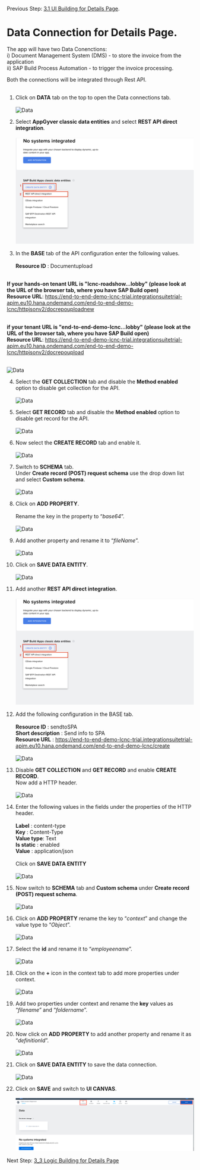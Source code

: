Previous Step: <a href="https://github.com/SAP-samples/process-automation-enablement/tree/main/Workshops/LCNC_Roadshow/Build%20Apps/3%20Details%20Page/3_1%20UI%20Building%20for%20Details%20page/Readme.md"> 3.1 UI Building for Details Page</a>.

# Data Connection for Details Page.

The app will have two Data Conenctions: <br>
  i) Document Management System (DMS) - to store the invoice from the application<br>
 ii) SAP Build Process Automation - to trigger the invoice processing.<br>
 
 Both the connections will be integrated through Rest API.
 <br><br>


1. Click on <b>DATA</b> tab on the top to open the Data connections tab.<br><br>
![Data](Images/01.png)

2. Select <b>AppGyver classic data entities</b> and select <b>REST API direct integration</b>.<br><br>
![Data](Images/02.png)

3. In the <b>BASE</b> tab of the API configuration enter the following values.<br><br>
<b>Resource ID</b> : Documentupload<br><br>

<b>If your hands-on tenant URL is "lcnc-roadshow...lobby" (please look at the URL of the browser tab, where you have SAP Build open)</b><br>
<b>Resource URL</b>: https://end-to-end-demo-lcnc-trial.integrationsuitetrial-apim.eu10.hana.ondemand.com/end-to-end-demo-lcnc/httpjsonv2/docrepouploadnew<br><br>

<b>if your tenant URL is "end-to-end-demo-lcnc...lobby" (please look at the URL of the browser tab, where you have SAP Build open) </b><br>
<b>Resource URL</b>: https://end-to-end-demo-lcnc-trial.integrationsuitetrial-apim.eu10.hana.ondemand.com/end-to-end-demo-lcnc/httpjsonv2/docrepoupload<br><br>

![Data](Images/03.png)

4. Select the <b>GET COLLECTION</b> tab and disable the <b>Method enabled</b> option to disable get collection for the API.<br><br>
![Data](Images/04.png)

5. Select <b>GET RECORD</b> tab and disable the <b>Method enabled</b> option to disable get record for the API.<br><br>
![Data](Images/05.png)

6. Now select the <b>CREATE RECORD</b> tab and enable it.<br><br>
![Data](Images/06.png)

7. Switch to <b>SCHEMA</b> tab.<br>
 Under <b>Create record (POST) request schema</b> use the drop down list and select <b>Custom schema</b>.<br><br>
 ![Data](Images/07.png)
 
8. Click on <b>ADD PROPERTY</b>.	<br>					
Rename the key in the property to “<i>base64</i>”.<br><br>
![Data](Images/08.png)

9. Add another property and rename it to “<i>fileName</i>”.<br><br>
  ![Data](Images/09.png)
  
10. Click on <b>SAVE DATA ENTITY</b>.<br><br>
![Data](Images/10.png)

11. Add another <b>REST API direct integration</b>.<br><br>
![Data](Images/11.png)

12. Add the following configuration in the BASE tab.<br><br>
<b>Resource ID</b> : sendtoSPA<br>
<b>Short description</b> : Send info to SPA<br>
<b>Resource URL</b> : https://end-to-end-demo-lcnc-trial.integrationsuitetrial-apim.eu10.hana.ondemand.com/end-to-end-demo-lcnc/create<br><br>
![Data](Images/12.png)

13. Disable <b>GET COLLECTION</b> and <b>GET RECORD</b> and enable <b>CREATE RECORD</b>.<br>
Now add a HTTP header. <br><br>
![Data](Images/13.png)

14. Enter the following values in the fields under the properties of the HTTP header.<br><br>
<b>Label</b> : content-type<br>
	<b>Key</b> : Content-Type<br>
  <b>Value type</b>: Text<br>
  <b>Is static</b> : enabled <br>
  <b>Value</b> : application/json<br><br>
  Click on <b>SAVE DATA ENTITY</b><br><br>
![Data](Images/14.png)

  15. Now switch to <b>SCHEMA</b> tab and <b>Custom schema</b> under <b>Create record (POST) request schema</b>.<br><br>
![Data](Images/15.png)
  
16. Click on <b>ADD PROPERTY</b> rename the key to “<i>context</i>” and change the value type to “<i>Object</i>”.<br><br>
![Data](Images/16.png)
  
17. Select the <b>id</b> and rename it to “<i>employeename</i>”.<br><br>
![Data](Images/17.png)
  
18. Click on the <b>+</b> icon in the context tab to add more properties under context. <br><br>
![Data](Images/18.png)

19. Add two properties under context and rename the <b>key</b> values as “<i>filename</i>” and “<i>foldername</i>”.<br><br>
![Data](Images/19.png)
  
20. Now click on <b>ADD PROPERTY</b> to add another property and rename it as “<i>definitionId</i>”.<br><br>
![Data](Images/20.png)
  
21. Click on <b>SAVE DATA ENTITY</b> to save the data connection.<br><br>
![Data](Images/21.png)
  
22. Click on <b>SAVE</b> and switch to <b>UI CANVAS</b>.<br><br>
![Data](Images/22.png)  
  
  Next Step: <a href="https://github.com/SAP-samples/process-automation-enablement/tree/main/Workshops/LCNC_Roadshow/Build%20Apps/3%20Details%20Page/3_3%20Logic%20Building%20for%20Scan%20button/Readme.md"> 3_3 Logic Building for Details Page</a>


